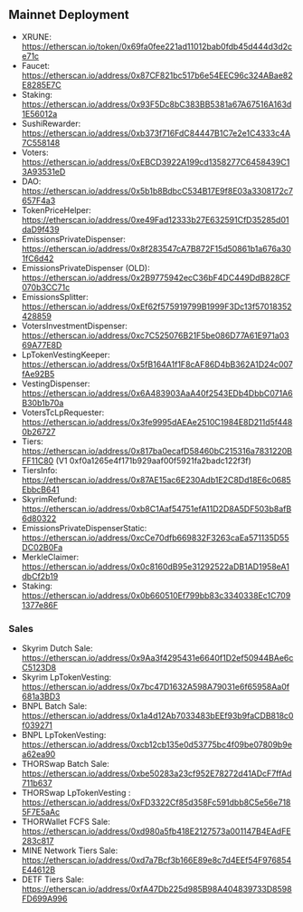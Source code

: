 ## Mainnet Deployment

- XRUNE: https://etherscan.io/token/0x69fa0fee221ad11012bab0fdb45d444d3d2ce71c
- Faucet: https://etherscan.io/address/0x87CF821bc517b6e54EEC96c324ABae82E8285E7C
- Staking: https://etherscan.io/address/0x93F5Dc8bC383BB5381a67A67516A163d1E56012a
- SushiRewarder: https://etherscan.io/address/0xb373f716FdC84447B1C7e2e1C4333c4A7C558148
- Voters: https://etherscan.io/address/0xEBCD3922A199cd1358277C6458439C13A93531eD
- DAO: https://etherscan.io/address/0x5b1b8BdbcC534B17E9f8E03a3308172c7657F4a3
- TokenPriceHelper: https://etherscan.io/address/0xe49Fad12333b27E632591CfD35285d01daD9f439
- EmissionsPrivateDispenser: https://etherscan.io/address/0x8f283547cA7B872F15d50861b1a676a301fC6d42
- EmissionsPrivateDispenser (OLD): https://etherscan.io/address/0x2B9775942ecC36bF4DC449DdB828CF070b3CC71c
- EmissionsSplitter: https://etherscan.io/address/0xEf62f575919799B1999F3Dc13f57018352428859
- VotersInvestmentDispenser: https://etherscan.io/address/0xc7C525076B21F5be086D77A61E971a0369A77E8D
- LpTokenVestingKeeper: https://etherscan.io/address/0x5fB164A1f1F8cAF86D4bB362A1D24c007fAe92B5
- VestingDispenser: https://etherscan.io/address/0x6A483903AaA40f2543EDb4DbbC071A6B30b1b70a
- VotersTcLpRequester: https://etherscan.io/address/0x3fe9995dAEAe2510C1984E8D211d5f4480b26727
- Tiers: https://etherscan.io/address/0x817ba0ecafD58460bC215316a7831220BFF11C80 (V1 0xf0a1265e4f171b929aaf00f5921fa2badc122f3f)
- TiersInfo: https://etherscan.io/address/0x87AE15ac6E230Adb1E2C8Dd18E6c0685EbbcB641
- SkyrimRefund: https://etherscan.io/address/0xb8C1Aaf54751efA11D2D8A5DF503b8afB6d80322
- EmissionsPrivateDispenserStatic: https://etherscan.io/address/0xcCe70dfb669832F3263caEa571135D55DC02B0Fa
- MerkleClaimer: https://etherscan.io/address/0x0c8160dB95e31292522aDB1AD1958eA1dbCf2b19
- Staking: https://etherscan.io/address/0x0b660510Ef799bb83c3340338Ec1C7091377e86F

### Sales

- Skyrim Dutch Sale: https://etherscan.io/address/0x9Aa3f4295431e6640f1D2ef50944BAe6cC5123D8
- Skyrim LpTokenVesting: https://etherscan.io/address/0x7bc47D1632A598A79031e6f65958Aa0f681a3BD3
- BNPL Batch Sale: https://etherscan.io/address/0x1a4d12Ab7033483bEEf93b9faCDB818c0f039271
- BNPL LpTokenVesting: https://etherscan.io/address/0xcb12cb135e0d53775bc4f09be07809b9ea62ea90
- THORSwap Batch Sale: https://etherscan.io/address/0xbe50283a23cf952E78272d41ADcF7ffAd711b637
- THORSwap LpTokenVesting : https://etherscan.io/address/0xFD3322Cf85d358Fc591dbb8C5e56e7185F7E5aAc
- THORWallet FCFS Sale: https://etherscan.io/address/0xd980a5fb418E2127573a001147B4EAdFE283c817
- MINE Network Tiers Sale: https://etherscan.io/address/0xd7a7Bcf3b166E89e8c7d4EEf54F976854E44612B
- DETF Tiers Sale: https://etherscan.io/address/0xfA47Db225d985B98A404839733D8598FD699A996
